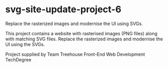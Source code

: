 # svg-site-update-project-6
Replace the rasterized images and modernise the UI using SVGs.

This project contains a website with rasterised images (PNG files) along with matching SVG files. Replace the rasterized images and modernise the UI using the SVGs.

Project supplied by Team Treehouse Front-End Web Development TechDegree
